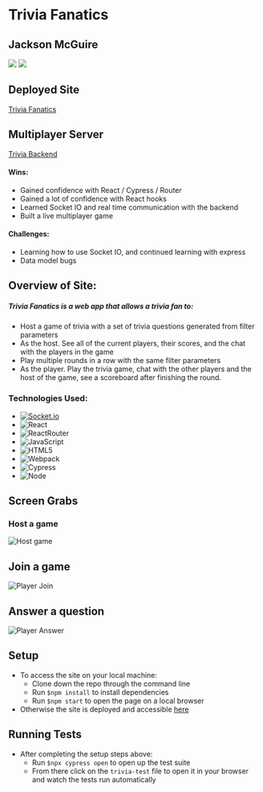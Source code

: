# Trivia Fanatics

## Jackson McGuire 

[<img src="https://img.shields.io/badge/LinkedIn-jackson--mcguire-informational?style=for-the-badge&labelColor=black&logo=linkedin&logoColor=0077b5&&color=0FBBD6"/>][linkedin2]
[<img src="https://img.shields.io/badge/Github-jacksonmcguire-informational?style=for-the-badge&labelColor=black&logo=github&color=8B0BD5"/>][github2]

<!--Personal Definitions -->
[linkedin2]: https://www.linkedin.com/in/jackson-m-66297b204/
[github2]: https://github.com/Jacksonmcguire

## Deployed Site

[Trivia Fanatics](https://trivia-fanatics.herokuapp.com/)

## Multiplayer Server

[Trivia Backend](https://github.com/Jacksonmcguire/trivia-backend)

#### Wins:
 * Gained confidence with React / Cypress / Router
 * Gained a lot of confidence with React hooks
 * Learned Socket IO and real time communication with the backend
 * Built a live multiplayer game
#### Challenges:
 * Learning how to use Socket IO, and continued learning with express
 * Data model bugs

## Overview of Site:
##### Trivia Fanatics is a web app that allows a trivia fan to:
  * Host a game of trivia with a set of trivia questions generated from filter parameters
  * As the host. See all of the current players, their scores, and the chat with the players in the game
  * Play multiple rounds in a row with the same filter parameters
  * As the player. Play the trivia game, chat with the other players and the host of the game, see a scoreboard after finishing the round.

### Technologies Used:
* [![Socket.io](https://socket.io/assets/img/logo.svg)](https://socket.io/)
* ![React](https://camo.githubusercontent.com/4e4a3b5c3e9c00501ec866e2f2466c5a6032f838aca5f2cf3b14450e39e8a2f0/68747470733a2f2f696d672e736869656c64732e696f2f62616467652f72656163742532302d2532333230323332612e7376673f267374796c653d666f722d7468652d6261646765266c6f676f3d7265616374266c6f676f436f6c6f723d253233363144414642)
* ![ReactRouter](https://camo.githubusercontent.com/4f9d20f3a284d2f6634282f61f82a62e99ee9906537dc9859decfdc9efbb51ec/68747470733a2f2f696d672e736869656c64732e696f2f62616467652f52656163745f526f757465722d4341343234353f7374796c653d666f722d7468652d6261646765266c6f676f3d72656163742d726f75746572266c6f676f436f6c6f723d7768697465)
* ![JavaScript](https://img.shields.io/badge/javascript%20-%23323330.svg?&style=for-the-badge&logo=javascript&logoColor=%23F7DF1E)
* ![HTML5](https://img.shields.io/badge/html5%20-%23E34F26.svg?&style=for-the-badge&logo=html5&logoColor=white)
* ![Webpack](https://img.shields.io/badge/webpack%20-%238DD6F9.svg?&style=for-the-badge&logo=webpack&logoColor=black)
* ![Cypress](https://img.shields.io/badge/cypress-04C38E.svg?&style=for-the-badge&logo=cypress&logoColor=white)
* ![Node](https://img.shields.io/badge/node.js%20-%2343853D.svg?&style=for-the-badge&logo=node.js&logoColor=white)

## Screen Grabs
### Host a game
![Host game](https://media.giphy.com/media/JRPevIgj3DXuZBwhMk/giphy.gif)
## Join a game
![Player Join](https://media.giphy.com/media/HOudVk5esgr8mlVm60/giphy.gif)
## Answer a question
![Player Answer](https://media.giphy.com/media/KAY9ipJzlgxPitOPi8/giphy.gif)


## Setup
* To access the site on your local machine:
  * Clone down the repo through the command line
  * Run `$npm install` to install dependencies
  * Run `$npm start` to open the page on a local browser
* Otherwise the site is deployed and accessible [here](https://trivia-fanatics.herokuapp.com/) 

## Running Tests
* After completing the setup steps above:
  * Run `$npx cypress open` to open up the test suite
  * From there click on the `trivia-test` file to open it in your browser and watch the tests run automatically
